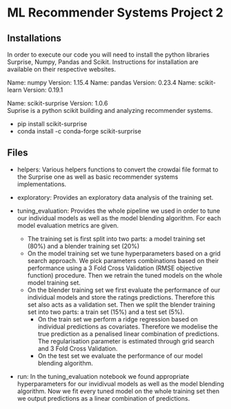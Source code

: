 # ML Recommender Systems Project 2

## Installations

In order to execute our code you will need to install the python libraries Surprise, Numpy, Pandas and Scikit. Instructions for installation are available on their respective websites.  

Name: numpy
Version: 1.15.4
Name: pandas
Version: 0.23.4
Name: scikit-learn
Version: 0.19.1

Name: scikit-surprise
Version: 1.0.6  
Suprise is a python scikit building and analyzing recommender systems.  
- pip install scikit-surprise
- conda install -c conda-forge scikit-surprise

## Files

- helpers: Various helpers functions to convert the crowdai file format to the Surprise one as well as basic recommender systems implementations.  
  
- exploratory: Provides an exploratory data analysis of the training set.  
  
- tuning_evaluation: Provides the whole pipeline we used in order to tune our individual models as well as the model blending algorithm. For each model evaluation metrics are given. 
    - The training set is first split into two parts: a model training set (80%) and a blender training        set (20%)
    - On the model training set we tune hyperparameters based on a grid search approach. We pick              parameters combinations based on their performance using a 3 Fold Cross Validation (RMSE objective       function) procedure. Then we retrain the tuned models on the whole model training set.
    - On the blender training set we first evaluate the performance of our individual models and store         the ratings predictions. Therefore this set also acts as a validation set. Then we split the             blender training set into two parts: a train set (15%) and a test set (5%).
        - On the train set we perform a ridge regression based on individual predictions as covariates.            Therefore we modelise the true prediction as a penalised linear combination of predictions. The           regularisation parameter is estimated through grid search and 3 Fold Cross Validation.
        - On the test set we evaluate the performance of our model blending algorithm.  
  
- run: In the tuning_evaluation notebook we found appropriate hyperparameters for our invidivual models as well as the model blending algorithm. Now we fit every tuned model on the whole training set then we output predictions as a linear combination of predictions.
